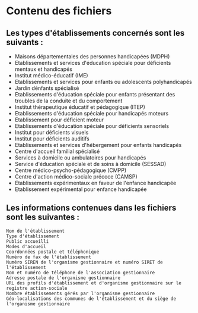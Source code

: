 # Contenu des fichiers
## Les types d'établissements concernés sont les suivants :

- Maisons départementales des personnes handicapées (MDPH)
- Etablissements et services d'éducation spéciale pour déficients mentaux et handicapés
 - Institut médico-éducatif (IME)
 - Etablissements et services pour enfants ou adolescents polyhandicapés
 - Jardin dénfants spécialisé
- Etablissements d'éducation spéciale pour enfants présentant des troubles de la conduite et du comportement
 - Institut thérapeutique éducatif et pédagogique (ITEP)
- Etablissements d'éducation spéciale pour handicapés moteurs
 - Etablissement pour déficient moteur
- Etablissements d'éducation spéciale pour déficients sensoriels
 - Institut pour déficients visuels
 - Institut pour déficients auditifs
- Etablissements et services d'hébergement pour enfants handicapés
 - Centre d'accueil familial spécialisé
- Services à domicile ou ambulatoires pour handicapés
 - Service d'éducation spéciale et de soins à domicile (SESSAD)
 - Centre médico-psycho-pédagogique (CMPP)
 - Centre d'action médico-sociale précoce (CAMSP)
- Etablissements expérimentaux en faveur de l'enfance handicapée
 - Etablissement expérimental pour enfance handicapée

## Les informations contenues dans les fichiers sont les suivantes :
    Nom de l'établissement
    Type d'établissement
    Public accueilli
    Modes d'accueil
    Coordonnées postale et téléphonique
    Numéro de fax de l'établissement
    Numéro SIREN de l'organisme gestionnaire et numéro SIRET de l'établissement
    Nom et numéro de téléphone de l'association gestionnaire
    Adresse postale de l'organisme gestionnaire
    URL des profils d'établissement et d'organisme gestionnaire sur le registre action-sociale
    Nombre établissements gérés par l'organisme gestionnaire
    Géo-localisations des communes de l'établissement et du siège de l'organisme gestionnaire
